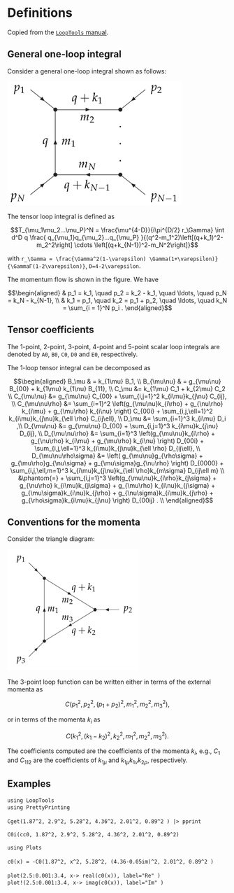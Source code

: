 # Definitions

Copied from the [`LoopTools` manual](https://github.com/fkguo/LoopTools.jl/blob/master/docs/LT215Guide.pdf).

## General one-loop integral

Consider a general one-loop integral shown as follows:

![momentum flow in in the loop](loop_general.png)

The tensor loop integral is defined as 

```math
T_{\mu_1\mu_2...\mu_P}^N =  \frac{\mu^{4-D}}{i\pi^{D/2} r_\Gamma} \int d^D q
\frac{ q_{\mu_1}q_{\mu_2}...q_{\mu_P} }{(q^2-m_1^2)\left[(q+k_1)^2-m_2^2\right] \cdots
\left[(q+k_{N-1})^2-m_N^2\right]}
```

with ``r_\Gamma = \frac{\Gamma^2(1-\varepsilon) \Gamma(1+\varepsilon)}{\GammaΓ(1-2\varepsilon)}``, ``D=4-2\varepsilon``.

The momentum flow is shown in the figure. We have
```math
\begin{aligned}
& p_1 = k_1, \quad p_2 = k_2 - k_1, \quad \ldots, \quad p_N = k_N - k_{N-1}, \\
& k_1 = p_1, \quad k_2 = p_1 + p_2, \quad \ldots, \quad k_N = \sum_{i = 1}^N p_i .
\end{aligned}
```

## Tensor coefficients

The 1-point, 2-point, 3-point, 4-point and 5-point scalar loop integrals are denoted by `A0`, `B0`, `C0`, `D0` and `E0`, respectively.

The 1-loop tensor integral can be decomposed as
```math
\begin{aligned}
B_\mu & = k_{1\mu} B_1, \\
B_{\mu\nu} & = g_{\mu\nu} B_{00} + k_{1\mu} k_{1\nu} B_{11}, \\
C_\mu &= k_{1\mu} C_1 + k_{2\mu} C_2 \\
C_{\mu\nu} &= g_{\mu\nu} C_{00} + \sum_{i,j=1}^2 k_{i\mu}k_{j\nu} C_{ij}, \\
C_{\mu\nu\rho} &= \sum_{i=1}^2 \left(g_{\mu\nu}k_{i\rho} + g_{\nu\rho} k_{i\mu} + g_{\mu\rho} k_{i\nu} \right) C_{00i} + \sum_{i,j,\ell=1}^2 k_{i\mu}k_{j\nu}k_{\ell \rho} C_{ij\ell}, \\
D_\mu &= \sum_{i=1}^3 k_{i\mu} D_i ,\\
D_{\mu\nu} &= g_{\mu\nu} D_{00} + \sum_{i,j=1}^3 k_{i\mu}k_{j\nu} D_{ij}, \\
D_{\mu\nu\rho} &= \sum_{i=1}^3 \left(g_{\mu\nu}k_{i\rho} + g_{\nu\rho} k_{i\mu} + g_{\mu\rho} k_{i\nu} \right) D_{00i} + \sum_{i,j,\ell=1}^3 k_{i\mu}k_{j\nu}k_{\ell \rho} D_{ij\ell}, \\
D_{\mu\nu\rho\sigma} &= \left( g_{\mu\nu}g_{\rho\sigma} + g_{\mu\rho}g_{\nu\sigma} + g_{\mu\sigma}g_{\nu\rho} \right) D_{0000} + \sum_{i,j,\ell,m=1}^3 k_{i\mu}k_{j\nu}k_{\ell \rho}k_{m\sigma} D_{ij\ell m} \\
&\phantom{=} + \sum_{i,j=1}^3 \left(g_{\mu\nu}k_{i\rho}k_{j\sigma} + g_{\nu\rho} k_{i\mu}k_{j\sigma} + g_{\mu\rho} k_{i\nu}k_{j\sigma} 
+ g_{\mu\sigma}k_{i\nu}k_{j\rho} + g_{\nu\sigma}k_{i\mu}k_{j\rho} + g_{\rho\sigma}k_{i\mu}k_{j\nu} \right) D_{00ij} . \\
\end{aligned}
```

## Conventions for the momenta

Consider the triangle diagram:

![triangle](triangle.png)

The 3-point loop function can be written either in terms of the external momenta as
```math
C\left(p_1^2, p_2^2, (p_1+p_2)^2, m_1^2, m_2^2, m_3^2 \right),
```
or in terms of the momenta $k_i$ as
```math
C\left(k_1^2, (k_1-k_2)^2, k_2^2, m_1^2, m_2^2, m_3^2 \right).
```
The coefficients computed are the coefficients of the momenta $k_i$, e.g., $C_1$ and $C_{112}$ are the coefficients of $k_{1\mu}$ and $k_{1\mu}k_{1\nu}k_{2\rho}$, respectively.

## Examples

```@example 1
using LoopTools
using PrettyPrinting

Cget(1.87^2, 2.9^2, 5.28^2, 4.36^2, 2.01^2, 0.89^2 ) |> pprint
```

```@example 1
C0i(cc0, 1.87^2, 2.9^2, 5.28^2, 4.36^2, 2.01^2, 0.89^2)
```

```@example 1
using Plots

c0(x) = -C0(1.87^2, x^2, 5.28^2, (4.36-0.05im)^2, 2.01^2, 0.89^2 )

plot(2.5:0.001:3.4, x-> real(c0(x)), label="Re" )
plot!(2.5:0.001:3.4, x-> imag(c0(x)), label="Im" )
```